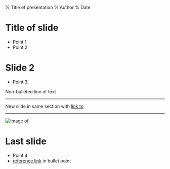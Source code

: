 % Title of presentation
% Author
% Date 

# Title of slide
 - Point 1
 - Point 2

# Slide 2
 - Point 3

Non-bulleted line of text

-----------------

New slide in same section with [link to](http://google.com)

----------------

![image of](images/diagram.jpg)

# Last slide
 - Point 4
 - [reference link][ref_link] in bullet point


[reference]: list
[ref_link]: http://google.com
